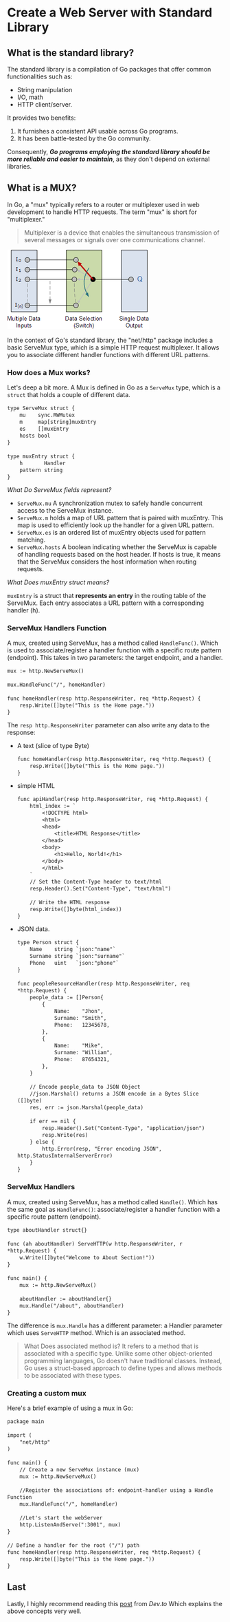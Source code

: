 # Create a Web Server with Standard Library

## What is the standard library?

The standard library is a compilation of Go packages that offer common functionalities such as:

- String manipulation
- I/O, math
- HTTP client/server. 

It provides two benefits:

1. It furnishes a consistent API usable across Go programs.
1. It has been battle-tested by the Go community.

Consequently, ***Go programs employing the standard library should be more reliable and easier to maintain***, as they don't depend on external libraries.

## What is a MUX?

In Go, a "mux" typically refers to a router or multiplexer used in web development to handle HTTP requests. The term "mux" is short for "multiplexer."

> Multiplexer is a device that enables the simultaneous transmission of several messages or signals over one communications channel.

![](/project-1/resources/multiplexer.png)

In the context of Go's standard library, the "net/http" package includes a basic ServeMux type, which is a simple HTTP request multiplexer. It allows you to associate different handler functions with different URL patterns.

### How does a Mux works?

Let's deep a bit more. A Mux is defined in Go as a `ServeMux` type, which is a `struct` that holds a couple of different data.

```
type ServeMux struct {
    mu    sync.RWMutex
    m     map[string]muxEntry
    es    []muxEntry
    hosts bool
}

type muxEntry struct {
    h       Handler
    pattern string
}
```

*What Do ServeMux fields represent?*

- `ServeMux.mu` A synchronization mutex to safely handle concurrent access to the ServeMux instance.
- `ServeMux.m` holds a map of URL pattern that is paired with muxEntry. This map is used to efficiently look up the handler for a given URL pattern.
- `ServeMux.es` is an ordered list of muxEntry objects used for pattern matching.
- `ServeMux.hosts` A boolean indicating whether the ServeMux is capable of handling requests based on the host header. If hosts is true, it means that the ServeMux considers the host information when routing requests.

*What Does muxEntry struct means?*

`muxEntry` is a struct that **represents an entry** in the routing table of the ServeMux. Each entry associates a URL pattern with a corresponding handler (h).

### ServeMux Handlers Function

A mux, created using ServeMux, has a method called `HandleFunc()`. Which is used to associate/register a handler function with a specific route pattern (endpoint). 
This takes in two parameters: the target endpoint, and a handler.

```
mux := http.NewServeMux()

mux.HandleFunc("/", homeHandler)

func homeHandler(resp http.ResponseWriter, req *http.Request) {
	resp.Write([]byte("This is the Home page."))
}
```

The `resp http.ResponseWriter` parameter can also write any data to the response:

- A text (slice of type Byte)
    ```
    func homeHandler(resp http.ResponseWriter, req *http.Request) {
        resp.Write([]byte("This is the Home page."))
    }
    ```
- simple HTML
    ```
    func apiHandler(resp http.ResponseWriter, req *http.Request) {
        html_index := `
            <!DOCTYPE html>
            <html>
            <head>
                <title>HTML Response</title>
            </head>
            <body>
                <h1>Hello, World!</h1>
            </body>
            </html>
        `
        // Set the Content-Type header to text/html
        resp.Header().Set("Content-Type", "text/html")

        // Write the HTML response
        resp.Write([]byte(html_index))
    }
    ```
- JSON data.
    ```
    type Person struct {
        Name    string `json:"name"`
        Surname string `json:"surname"`
        Phone   uint   `json:"phone"`
    }

    func peopleResourceHandler(resp http.ResponseWriter, req *http.Request) {
        people_data := []Person{
            {
                Name:    "Jhon",
                Surname: "Smith",
                Phone:   12345678,
            },
            {
                Name:    "Mike",
                Surname: "William",
                Phone:   87654321,
            },
        }

        // Encode people_data to JSON Object
        //json.Marshal() returns a JSON encode in a Bytes Slice ([]byte)
        res, err := json.Marshal(people_data)

        if err == nil {
            resp.Header().Set("Content-Type", "application/json")
            resp.Write(res)
        } else {
            http.Error(resp, "Error encoding JSON", http.StatusInternalServerError)
        }
    }
    ```

### ServeMux Handlers

A mux, created using ServeMux, has a method called `Handle()`. Which has the same goal as `HandleFunc()`: associate/register a handler function with a specific route pattern (endpoint). 

```
type aboutHandler struct{}

func (ah aboutHandler) ServeHTTP(w http.ResponseWriter, r *http.Request) {
	w.Write([]byte("Welcome to About Section!"))
}

func main() {
	mux := http.NewServeMux()

	aboutHandler := aboutHandler{}
	mux.Handle("/about", aboutHandler)
}
```
The difference is `mux.Handle` has a different parameter: a Handler parameter which uses `ServeHTTP` method. Which is an associated method.

> What Does associated method is? It refers to a method that is associated with a specific type. Unlike some other object-oriented programming languages, Go doesn't have traditional classes. Instead, Go uses a struct-based approach to define types and allows methods to be associated with these types.

### Creating a custom mux

Here's a brief example of using a mux in Go:

```
package main

import (
	"net/http"
)

func main() {
    // Create a new ServeMux instance (mux)
    mux := http.NewServeMux()

    //Register the associations of: endpoint-handler using a Handle Function
    mux.HandleFunc("/", homeHandler)

    //Let's start the webServer
    http.ListenAndServe(":3001", mux)
}

// Define a handler for the root ("/") path
func homeHandler(resp http.ResponseWriter, req *http.Request) {
	resp.Write([]byte("This is the Home page."))
}
```

## Last

Lastly, I highly recommend reading this [post](https://dev.to/jpoly1219/what-even-is-a-mux-4fng) from *Dev.to* Which explains the above concepts very well.